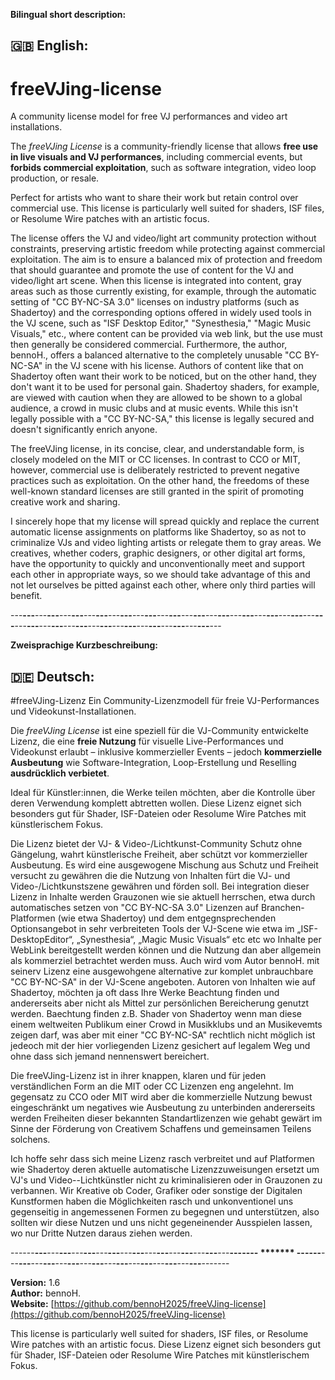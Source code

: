**Bilingual short description:**

## 🇬🇧 English:
# freeVJing-license
A community license model for free VJ performances and video art installations.

The *freeVJing License* is a community-friendly license that allows **free use in live visuals and VJ performances**, including commercial events, but **forbids commercial exploitation**, such as software integration, video loop production, or resale.

Perfect for artists who want to share their work but retain control over commercial use.
This license is particularly well suited for shaders, ISF files, or Resolume Wire patches with an artistic focus.

The license offers the VJ and video/light art community protection without constraints, preserving artistic freedom while protecting against commercial exploitation. The aim is to ensure a balanced mix of protection and freedom that should guarantee and promote the use of content for the VJ and video/light art scene. When this license is integrated into content, gray areas such as those currently existing, for example, through the automatic setting of "CC BY-NC-SA 3.0" licenses on industry platforms (such as Shadertoy) and the corresponding options offered in widely used tools in the VJ scene, such as "ISF Desktop Editor," "Synesthesia," "Magic Music Visuals," etc., where content can be provided via web link, but the use must then generally be considered commercial. Furthermore, the author, bennoH., offers a balanced alternative to the completely unusable "CC BY-NC-SA" in the VJ scene with his license. Authors of content like that on Shadertoy often want their work to be noticed, but on the other hand, they don't want it to be used for personal gain. Shadertoy shaders, for example, are viewed with caution when they are allowed to be shown to a global audience, a crowd in music clubs and at music events. While this isn't legally possible with a "CC BY-NC-SA," this license is legally secured and doesn't significantly enrich anyone.

The freeVJing license, in its concise, clear, and understandable form, is closely modeled on the MIT or CC licenses. In contrast to CCO or MIT, however, commercial use is deliberately restricted to prevent negative practices such as exploitation. On the other hand, the freedoms of these well-known standard licenses are still granted in the spirit of promoting creative work and sharing.

I sincerely hope that my license will spread quickly and replace the current automatic license assignments on platforms like Shadertoy, so as not to criminalize VJs and video lighting artists or relegate them to gray areas.
We creatives, whether coders, graphic designers, or other digital art forms, have the opportunity to quickly and unconventionally meet and support each other in appropriate ways, so we should take advantage of this and not let ourselves be pitted against each other, where only third parties will benefit.





---**---**---**---**---**---**---**---**---**---**---**---**---**---**---**---**---**---**---**---**---**---**---**---**---**---**---**---**---**---**---**---**---**---**---**---**---**---**---**---**---**---**---




**Zweisprachige Kurzbeschreibung:**

## 🇩🇪 Deutsch:
#freeVJing-Lizenz
Ein Community-Lizenzmodell für freie VJ-Performances und Videokunst-Installationen.

Die *freeVJing License* ist eine speziell für die VJ-Community entwickelte Lizenz, die eine **freie Nutzung** für visuelle Live-Performances und Videokunst erlaubt – inklusive kommerzieller Events – jedoch **kommerzielle Ausbeutung** wie Software-Integration, Loop-Erstellung und Reselling **ausdrücklich verbietet**.

Ideal für Künstler:innen, die Werke teilen möchten, aber die Kontrolle über deren Verwendung komplett abtretten wollen.
Diese Lizenz eignet sich besonders gut für Shader, ISF-Dateien oder Resolume Wire Patches mit künstlerischem Fokus.

Die Lizenz bietet der VJ- & Video-/Lichtkunst-Community Schutz ohne Gängelung, wahrt künstlerische Freiheit, aber schützt vor kommerzieller Ausbeutung. Es wird eine ausgewogene Mischung aus Schutz und Freiheit versucht zu gewähren die die Nutzung von Inhalten fürt die VJ- und Video-/Lichtkunstszene gewähren und förden soll. Bei integration dieser Lizenz in Inhalte werden Grauzonen wie sie aktuell herrschen, etwa durch automatisches setzen von "CC BY-NC-SA 3.0" Lizenzen auf Branchen-Platformen (wie etwa Shadertoy) und dem entgegnsprechenden Optionsangebot in  sehr verbreiteten Tools der VJ-Scene wie etwa im „ISF-DesktopEditor“, „Synesthesia“, „Magic Music Visuals“ etc etc wo Inhalte per WebLink bereitgestellt werden können und die Nutzung dan aber allgemein als kommerziel betrachtet werden muss. Auch wird vom Autor bennoH. mit seinerv Lizenz eine ausgewohgene alternative zur komplet unbrauchbare "CC BY-NC-SA" in der VJ-Scene angeboten. Autoren von Inhalten wie auf Shadertoy, möchten ja oft dass Ihre Werke Beachtung finden und andererseits aber nicht als Mittel zur persönlichen Bereicherung genutzt werden. Baechtung finden z.B. Shader von Shadertoy wenn man diese einem weltweiten Publikum einer Crowd in Musikklubs und an Musikevemts zeigen darf, was aber mit einer "CC BY-NC-SA" rechtlich nicht möglich ist jedeoch mit der hier vorliegenden Lizenz gesichert auf legalem Weg und ohne dass sich jemand nennenswert bereichert.

Die  freeVJing-Lizenz ist in ihrer knappen, klaren und für jeden verständlichen Form an die MIT oder CC Lizenzen eng angelehnt. Im gegensatz zu CCO oder MIT wird aber die kommerzielle Nutzung bewust eingeschränkt um negatives wie Ausbeutung zu unterbinden andererseits werden Freiheiten dieser bekannten Standartlizenzen wie gehabt gewärt im Sinne der Förderung von Creativem Schaffens und gemeinsamen Teilens solchens.

Ich hoffe sehr dass sich meine Lizenz rasch verbreitet und auf Platformen wie Shadertoy deren aktuelle automatische Lizenzzuweisungen ersetzt um VJ's und Video--Lichtkünstler nicht zu kriminalisieren oder in Grauzonen zu verbannen.
Wir Kreative ob Coder, Grafiker oder sonstige der Digitalen Kunstformen haben die Möglichkeiten rasch und unkonventionel uns gegenseitig in angemessenen Formen zu begegnen und unterstützen, also sollten wir diese Nutzen und uns nicht gegeneinender Ausspielen lassen, wo nur Dritte Nutzen daraus ziehen werden.



------**---**---**---**---**---**---**---**---**---**---**---**---**---**---**---**---**-------         *******        ------**---**---**---**---**---**---**---**---**---**---**---**---**---**---**---**---**-------






**Version:** 1.6  
**Author:** bennoH.  
**Website:** [https://github.com/bennoH2025/freeVJing-license](https://github.com/bennoH2025/freeVJing-license)

This license is particularly well suited for shaders, ISF files, or Resolume Wire patches with an artistic focus.
Diese Lizenz eignet sich besonders gut für Shader, ISF-Dateien oder Resolume Wire Patches mit künstlerischem Fokus.
